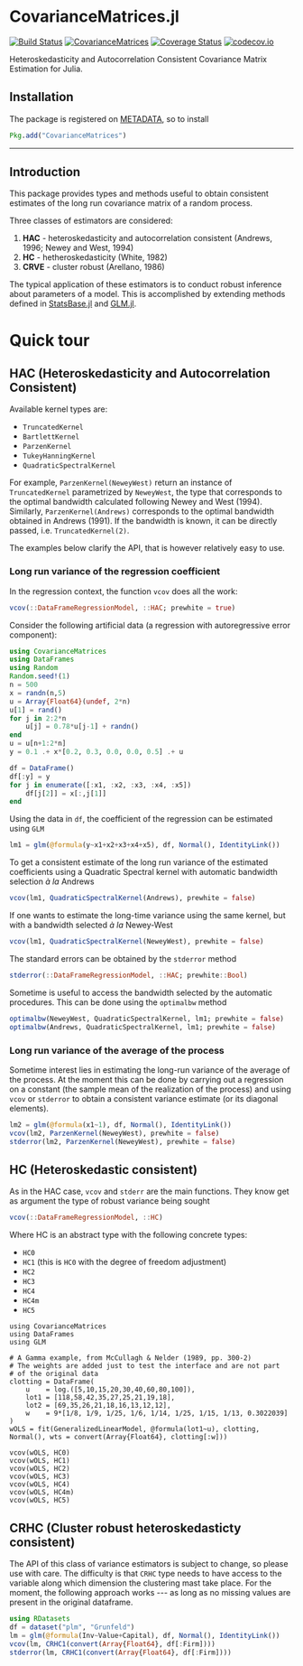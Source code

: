 # CovarianceMatrices.jl

[![Build Status](https://travis-ci.org/gragusa/CovarianceMatrices.jl.svg?branch=master)](https://travis-ci.org/gragusa/CovarianceMatrices.jl)
[![CovarianceMatrices](http://pkg.julialang.org/badges/CovarianceMatrices_0.6.svg)](http://pkg.julialang.org/detail/CovarianceMatrices&ver=0.6)
[![Coverage Status](https://coveralls.io/repos/gragusa/CovarianceMatrices.jl/badge.svg?branch=master&service=github)](https://coveralls.io/github/gragusa/CovarianceMatrices.jl?branch=master)
[![codecov.io](http://codecov.io/github/gragusa/CovarianceMatrices.jl/coverage.svg?branch=master)](http://codecov.io/github/gragusa/CovarianceMatrices.jl?branch=master)

Heteroskedasticity and Autocorrelation Consistent Covariance Matrix Estimation for Julia.

## Installation

The package is registered on [METADATA](http::/github.com/JuliaLang/METADATA.jl), so to install
```julia
Pkg.add("CovarianceMatrices")
```

---

## Introduction

This package provides types and methods useful to obtain consistent estimates of the long run covariance matrix of a random process.

Three classes of estimators are considered:

1. **HAC** - heteroskedasticity and autocorrelation consistent (Andrews, 1996; Newey and West, 1994)
2. **HC**  - hetheroskedasticity (White, 1982)
3. **CRVE** - cluster robust (Arellano, 1986)

The typical application of these estimators is to conduct robust inference about parameters of a model. This is accomplished by extending methods defined in [StatsBase.jl](http://github.com/JuliaStat/StatsBase.jl) and [GLM.jl](http://github.com/JuliaStat/GLM.jl).

# Quick tour

## HAC (Heteroskedasticity and Autocorrelation Consistent)

Available kernel types are:

- `TruncatedKernel`
- `BartlettKernel`
- `ParzenKernel`
- `TukeyHanningKernel`
- `QuadraticSpectralKernel`

For example, `ParzenKernel(NeweyWest)` return an instance of `TruncatedKernel` parametrized by `NeweyWest`, the type that corresponds to the optimal bandwidth calculated following Newey and West (1994).  Similarly, `ParzenKernel(Andrews)` corresponds to the optimal bandwidth obtained in Andrews (1991). If the bandwidth is known, it can be directly passed, i.e. `TruncatedKernel(2)`.

The examples below clarify the API, that is however relatively easy to use.

### Long run variance of the regression coefficient

In the regression context, the function `vcov` does all the work:
```julia
vcov(::DataFrameRegressionModel, ::HAC; prewhite = true)
```

Consider the following artificial data (a regression with autoregressive error component):
```julia
using CovarianceMatrices
using DataFrames
using Random
Random.seed!(1)
n = 500
x = randn(n,5)
u = Array{Float64}(undef, 2*n)
u[1] = rand()
for j in 2:2*n
    u[j] = 0.78*u[j-1] + randn()
end
u = u[n+1:2*n]    
y = 0.1 .+ x*[0.2, 0.3, 0.0, 0.0, 0.5] .+ u            

df = DataFrame()
df[:y] = y
for j in enumerate([:x1, :x2, :x3, :x4, :x5])
    df[j[2]] = x[:,j[1]]
end
```
Using the data in `df`, the coefficient of the regression can be estimated using `GLM`

```julia
lm1 = glm(@formula(y~x1+x2+x3+x4+x5), df, Normal(), IdentityLink())
```

To get a consistent estimate of the long run variance of the estimated coefficients using a Quadratic Spectral kernel with automatic bandwidth selection  _à la_ Andrews
```julia
vcov(lm1, QuadraticSpectralKernel(Andrews), prewhite = false)
```
If one wants to estimate the long-time variance using the same kernel, but with a bandwidth selected _à la_ Newey-West
```julia
vcov(lm1, QuadraticSpectralKernel(NeweyWest), prewhite = false)
```
The standard errors can be obtained by the `stderror` method
```julia
stderror(::DataFrameRegressionModel, ::HAC; prewhite::Bool)
```
Sometime is useful to access the bandwidth selected by the automatic procedures. This can be done using the `optimalbw` method
```julia
optimalbw(NeweyWest, QuadraticSpectralKernel, lm1; prewhite = false)
optimalbw(Andrews, QuadraticSpectralKernel, lm1; prewhite = false)
```

### Long run variance of the average of the process

Sometime interest lies in estimating the long-run variance of the average of the process. At the moment this can be done by carrying out a regression on a constant (the sample mean of the realization of the process) and using `vcov` or `stderror` to obtain a consistent variance estimate (or its diagonal elements).

```julia
lm2 = glm(@formula(x1~1), df, Normal(), IdentityLink())
vcov(lm2, ParzenKernel(NeweyWest), prewhite = false)
stderror(lm2, ParzenKernel(NeweyWest), prewhite = false)
```

## HC (Heteroskedastic consistent)

As in the HAC case, `vcov` and `stderr` are the main functions. They know get as argument the type of robust variance being sought
```julia
vcov(::DataFrameRegressionModel, ::HC)
```
Where HC is an abstract type with the following concrete types:

- `HC0`
- `HC1` (this is `HC0` with the degree of freedom adjustment)
- `HC2`
- `HC3`
- `HC4`
- `HC4m`
- `HC5`


```
using CovarianceMatrices
using DataFrames
using GLM

# A Gamma example, from McCullagh & Nelder (1989, pp. 300-2)
# The weights are added just to test the interface and are not part
# of the original data
clotting = DataFrame(
    u    = log.([5,10,15,20,30,40,60,80,100]),
    lot1 = [118,58,42,35,27,25,21,19,18],
    lot2 = [69,35,26,21,18,16,13,12,12],
    w    = 9*[1/8, 1/9, 1/25, 1/6, 1/14, 1/25, 1/15, 1/13, 0.3022039]
)
wOLS = fit(GeneralizedLinearModel, @formula(lot1~u), clotting, Normal(), wts = convert(Array{Float64}, clotting[:w]))

vcov(wOLS, HC0)
vcov(wOLS, HC1)
vcov(wOLS, HC2)
vcov(wOLS, HC3)
vcov(wOLS, HC4)
vcov(wOLS, HC4m)
vcov(wOLS, HC5)
```

## CRHC (Cluster robust heteroskedasticty consistent)
The API of this class of variance estimators is subject to change, so please use with care. The difficulty is that `CRHC` type needs to have access to the variable along which dimension the clustering mast take place. For the moment, the following approach works --- as long as no missing values are present in the original dataframe.

```julia
using RDatasets
df = dataset("plm", "Grunfeld")
lm = glm(@formula(Inv~Value+Capital), df, Normal(), IdentityLink())
vcov(lm, CRHC1(convert(Array{Float64}, df[:Firm])))
stderror(lm, CRHC1(convert(Array{Float64}, df[:Firm])))
```

